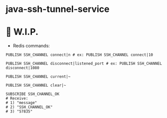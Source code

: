 # java-ssh-tunnel-service

# :construction: W.I.P.

 - Redis commands:
```shell script
PUBLISH SSH_CHANNEL connect|n # ex: PUBLISH SSH_CHANNEL connect|10
```
```shell script
PUBLISH SSH_CHANNEL disconnect|listened_port # ex: PUBLISH SSH_CHANNEL disconnect|1080
```
```shell script
PUBLISH SSH_CHANNEL current|~
```
```shell script
PUBLISH SSH_CHANNEL clear|~
```
```shell script
SUBSCRIBE SSH_CHANNEL_OK
# Receive: 
# 1) "message"
# 2) "SSH_CHANNEL_OK"
# 3) "57835"
```